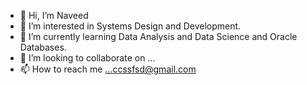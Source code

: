 - 👋 Hi, I’m Naveed
- 👀 I’m interested in Systems Design and Development.
- 🌱 I’m currently learning Data Analysis and Data Science and Oracle Databases.
- 💞️ I’m looking to collaborate on ...
- 📫 How to reach me ...ccssfsd@gmail.com

<!---
naveedfsd2003/naveedfsd2003 is a ✨ special ✨ repository because its `README.md` (this file) appears on your GitHub profile.
You can click the Preview link to take a look at your changes.
--->
